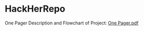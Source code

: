 # HackHerRepo




One Pager Description and Flowchart of Project: [One Pager.pdf](https://github.com/AaditiP/HackHerRepo/files/10833987/One.Pager.pdf)
